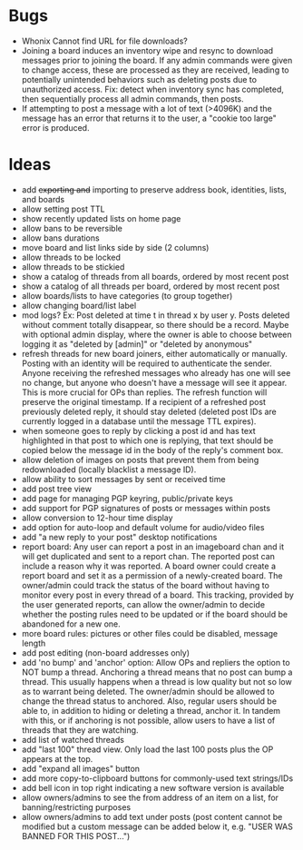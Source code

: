 # Bugs

 - Whonix Cannot find URL for file downloads?
 - Joining a board induces an inventory wipe and resync to download messages prior to joining the board. If any admin commands were given to change access, these are processed as they are received, leading to potentially unintended behaviors such as deleting posts due to unauthorized access. Fix: detect when inventory sync has completed, then sequentially process all admin commands, then posts.
 - If attempting to post a message with a lot of text (>4096K) and the message has an error that returns it to the user, a "cookie too large" error is produced.

# Ideas

 - add ~~exporting and~~ importing to preserve address book, identities, lists, and boards
 - allow setting post TTL
 - show recently updated lists on home page
 - allow bans to be reversible
 - allow bans durations
 - move board and list links side by side (2 columns)
 - allow threads to be locked
 - allow threads to be stickied
 - show a catalog of threads from all boards, ordered by most recent post
 - show a catalog of all threads per board, ordered by most recent post
 - allow boards/lists to have categories (to group together)
 - allow changing board/list label
 - mod logs? Ex: Post deleted at time t in thread x by user y. Posts deleted without comment totally disappear, so there should be a record. Maybe with optional admin display, where the owner is able to choose between logging it as "deleted by \[admin\]" or "deleted by anonymous"
 - refresh threads for new board joiners, either automatically or manually. Posting with an identity will be required to authenticate the sender. Anyone receiving the refreshed messages who already has one will see no change, but anyone who doesn't have a message will see it appear. This is more crucial for OPs than replies. The refresh function will preserve the original timestamp. If a recipient of a refreshed post previously deleted reply, it should stay deleted (deleted post IDs are currently logged in a database until the message TTL expires).
 - when someone goes to reply by clicking a post id and has text highlighted in that post to which one is replying, that text should be copied below the message id in the body of the reply's comment box.
 - allow deletion of images on posts that prevent them from being redownloaded (locally blacklist a message ID).
 - allow ability to sort messages by sent or received time
 - add post tree view
 - add page for managing PGP keyring, public/private keys
 - add support for PGP signatures of posts or messages within posts
 - allow conversion to 12-hour time display
 - add option for auto-loop and default volume for audio/video files
 - add "a new reply to your post" desktop notifications
 - report board: Any user can report a post in an imageboard chan and it will get duplicated and sent to a report chan. The reported post can include a reason why it was reported. A board owner could create a report board and set it as a permission of a newly-created board. The owner/admin could track the status of the board without having to monitor every post in every thread of a board. This tracking, provided by the user generated reports, can allow the owner/admin to decide whether the posting rules need to be updated or if the board should be abandoned for a new one.
 - more board rules: pictures or other files could be disabled, message length
 - add post editing (non-board addresses only)
 - add 'no bump' and 'anchor' option: Allow OPs and repliers the option to NOT bump a thread. Anchoring a thread means that no post can bump a thread. This usually happens when a thread is low quality but not so low as to warrant being deleted. The owner/admin should be allowed to change the thread status to anchored. Also, regular users should be able to, in addition to hiding or deleting a thread, anchor it. In tandem with this, or if anchoring is not possible, allow users to have a list of threads that they are watching.
 - add list of watched threads
 - add "last 100" thread view. Only load the last 100 posts plus the OP appears at the top.
 - add "expand all images" button
 - add more copy-to-clipboard buttons for commonly-used text strings/IDs
 - add bell icon in top right indicating a new software version is available
 - allow owners/admins to see the from address of an item on a list, for banning/restricting purposes
 - allow owners/admins to add text under posts (post content cannot be modified but a custom message can be added below it, e.g. "USER WAS BANNED FOR THIS POST...")
